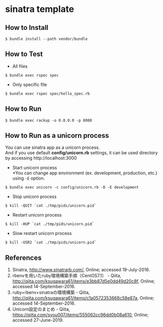 # sinatra template

## How to Install

```
$ bundle install --path vendor/bundle
```

## How to Test

* All files

```
$ bundle exec rspec spec
```

* Only specific file

```
$ bundle exec rspec spec/hello_spec.rb
```

## How to Run

```
$ bundle exec rackup -o 0.0.0.0 -p 8080
```

## How to Run as a unicorn process

You can use sinatra app as a unicorn process.<br>
And if you use default **config/unicorn.rb** settings, it can be used directory by accessing http://localhost:3000

* Start unicorn process<br>
  *You can change app environment (ex. development, production, etc.) using ``-E`` option.

```
$ bundle exec unicorn -c config/unicorn.rb -D -E development
```

* Stop unicorn process

```
$ kill -QUIT `cat ./tmp/pids/unicorn.pid`
```

* Restart unicorn process

```
$ kill -HUP `cat ./tmp/pids/unicorn.pid`
```

* Slow restart unicorn process

```
$ kill -USR2 `cat ./tmp/pids/unicorn.pid`
```

## References
1. Sinatra, http://www.sinatrarb.com/, Online; accessed 19-July-2016. 
2. rbenvを用いたruby環境構築手順（CentOS7.1） - Qiita, http://qiita.com/ksugawara61/items/e3bb87d5e0dd49d20c8f, Online; accessed 14-September-2016.
3. ruby+rbenv+sinatraの環境構築 - Qiita, http://qiita.com/ksugawara61/items/c1a0572353668c58e87a, Online; accessed 14-September-2016.
4. Unicorn設定のまとめ - Qiita, https://qiita.com/syou007/items/555062cc96dd0b08a610, Online; accessed 27-June-2019.
